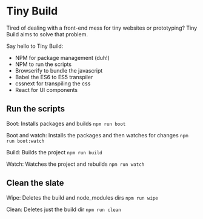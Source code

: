 # Tiny Build

Tired of dealing with a front-end mess for tiny websites or prototyping? Tiny Build aims to solve that problem.

Say hello to Tiny Build:

- NPM for package management (duh!)
- NPM to run the scripts
- Browserify to bundle the javascript
- Babel the ES6 to ES5 transpiler
- cssnext for transpiling the css
- React for UI components

## Run the scripts

Boot: Installs packages and builds ```npm run boot```

Boot and watch: Installs the packages and then watches for changes ```npm run boot:watch```

Build: Builds the project ```npm run build```

Watch: Watches the project and rebuilds ```npm run watch```

## Clean the slate

Wipe: Deletes the build and node_modules dirs ```npm run wipe```

Clean: Deletes just the build dir ```npm run clean```

